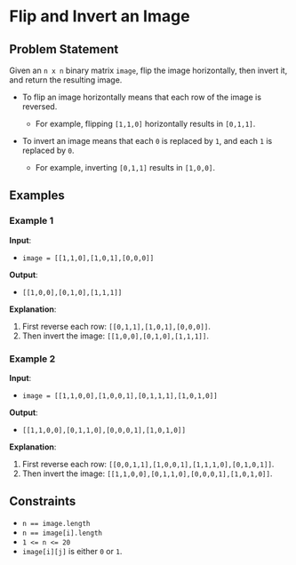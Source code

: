 # Flip and Invert an Image

## Problem Statement

Given an `n x n` binary matrix `image`, flip the image horizontally, then invert it, and return the resulting image.

- To flip an image horizontally means that each row of the image is reversed.
  - For example, flipping `[1,1,0]` horizontally results in `[0,1,1]`.

- To invert an image means that each `0` is replaced by `1`, and each `1` is replaced by `0`.
  - For example, inverting `[0,1,1]` results in `[1,0,0]`.

## Examples

### Example 1

**Input**:
- `image = [[1,1,0],[1,0,1],[0,0,0]]`

**Output**:
- `[[1,0,0],[0,1,0],[1,1,1]]`

**Explanation**:
1. First reverse each row: `[[0,1,1],[1,0,1],[0,0,0]]`.
2. Then invert the image: `[[1,0,0],[0,1,0],[1,1,1]]`.

### Example 2

**Input**:
- `image = [[1,1,0,0],[1,0,0,1],[0,1,1,1],[1,0,1,0]]`

**Output**:
- `[[1,1,0,0],[0,1,1,0],[0,0,0,1],[1,0,1,0]]`

**Explanation**:
1. First reverse each row: `[[0,0,1,1],[1,0,0,1],[1,1,1,0],[0,1,0,1]]`.
2. Then invert the image: `[[1,1,0,0],[0,1,1,0],[0,0,0,1],[1,0,1,0]]`.

## Constraints

- `n == image.length`
- `n == image[i].length`
- `1 <= n <= 20`
- `image[i][j]` is either `0` or `1`.
